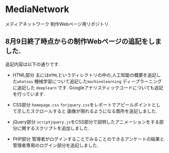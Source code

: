 # MediaNetwork
メディアネットワーク 制作Webページ用リポジトリ

## 8月9日終了時点からの制作Webページの追記をしました.

追記内容は以下の通りです.

* HTML部分
主には``HTML``というディレクトリの中の,人工知能の概要を追記した``whatsai``
機械学習について追記した``machinelearning`` ディープラーニングに追記した ``deeplearn``
です. Googleアナリスティックコードについても追記を行っています.

* CSS部分 
``homepage.css`` ``forjquery.css``をレポートでアピールポイントとして示したスクロールすると
画像が現れるようになる箇所を追記しました.

* jQuery部分
 ``scriptjquery.js``をCSS部分で説明したアニメーションをする部分に関するスクリプトを追加しました.

* PHP部分
  管理者がログインすることでみることのできるアンケートの結果と管理者専用のログイン部分を追記しました.

  
  
